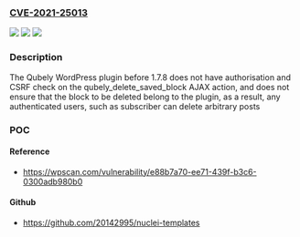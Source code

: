 ### [CVE-2021-25013](https://cve.mitre.org/cgi-bin/cvename.cgi?name=CVE-2021-25013)
![](https://img.shields.io/static/v1?label=Product&message=Qubely%20%E2%80%93%20Advanced%20Gutenberg%20Blocks&color=blue)
![](https://img.shields.io/static/v1?label=Version&message=1.7.8%20&color=brightgreen)
![](https://img.shields.io/static/v1?label=Vulnerability&message=CWE-862%20Missing%20Authorization&color=brightgreen)

### Description

The Qubely WordPress plugin before 1.7.8 does not have authorisation and CSRF check on the qubely_delete_saved_block AJAX action, and does not ensure that the block to be deleted belong to the plugin, as a result, any authenticated users, such as subscriber can delete arbitrary posts

### POC

#### Reference
- https://wpscan.com/vulnerability/e88b7a70-ee71-439f-b3c6-0300adb980b0

#### Github
- https://github.com/20142995/nuclei-templates

